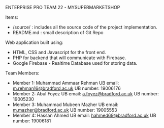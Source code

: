 ENTERPRISE PRO TEAM 22 - MYSUPERMARKETSHOP

Items:
- /source/ : includes all the source code of the project implementation.
- README.md : small description of Git Repo

Web application built using:
- HTML, CSS and Javascript for the front end.
- PHP for backend that will communicate with Firebase.
- Google Firebase - Realtime Database used for storing data.

Team Members:
- Member 1: Muhammad Ammaar Rehman 
UB email: m.rehman16@bradford.ac.uk 
UB number: 19006176
- Member 2: Abul Foyez 
UB email: a.foyez@bradford.ac.uk
UB number: 19005230
- Member 3: Muhammad Mubeen Mazher 
UB email: m.mazher@bradford.ac.uk
UB number: 19005553
- Member 4: Hassan Ahmed 
UB email: hahmed69@bradford.ac.uk
UB number: 19006181
